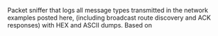 Packet sniffer that logs all message types transmitted in the network examples posted here, (including broadcast route discovery and ACK responses) with HEX and ASCII dumps.
Based on 

